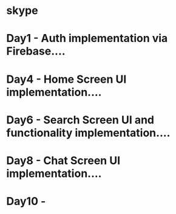 # skype

# Day1 - Auth implementation via Firebase....
# Day4 - Home Screen UI implementation....
# Day6 - Search Screen UI and functionality implementation....
# Day8 - Chat Screen UI implementation....
# Day10 - 